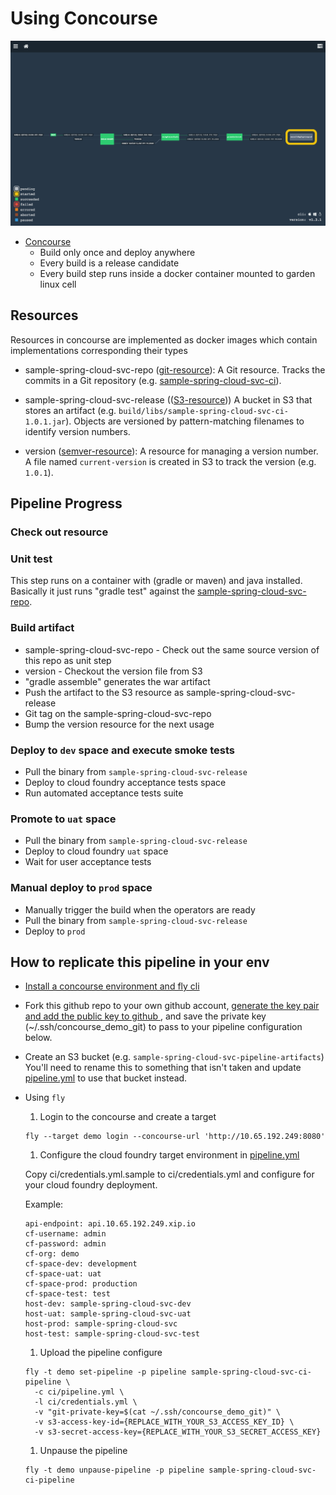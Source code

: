 # Using Concourse

![](images/pipeline.png)

* [Concourse](http://councourse.ci)
  * Build only once and deploy anywhere
  * Every build is a release candidate
  * Every build step runs inside a docker container mounted to garden linux cell

## Resources

Resources in concourse are implemented as docker images which contain implementations corresponding their types

* sample-spring-cloud-svc-repo ([git-resource](https://github.com/concourse/git-resource)): A Git resource. Tracks the commits in a Git repository (e.g. [sample-spring-cloud-svc-ci](https://github.com/pivotalservices/sample-spring-cloud-svc-ci)).

* sample-spring-cloud-svc-release (([S3-resource](https://github.com/concourse/S3-resource))) A bucket in S3 that stores an artifact (e.g. `build/libs/sample-spring-cloud-svc-ci-1.0.1.jar`). Objects are versioned by pattern-matching filenames to identify version numbers.

* version ([semver-resource](https://github.com/concourse/semver-resource)): A resource for managing a version number. A file named `current-version` is created  in S3 to track the version (e.g. `1.0.1`).

## Pipeline Progress

### Check out resource

### Unit test

This step runs on a container with (gradle or maven) and java installed.
Basically it just runs "gradle test" against the [sample-spring-cloud-svc-repo](https://github.com/pivotalservices/sample-spring-cloud-svc-ci).

### Build artifact

* sample-spring-cloud-svc-repo - Check out the same source version of this repo as unit step
* version - Checkout the version file from S3
* "gradle assemble" generates the war artifact
* Push the artifact to the S3 resource as sample-spring-cloud-svc-release
* Git tag on the sample-spring-cloud-svc-repo
* Bump the version resource for the next usage

### Deploy to `dev` space and execute smoke tests

* Pull the binary from `sample-spring-cloud-svc-release`
* Deploy to cloud foundry acceptance tests space
* Run automated acceptance tests suite

### Promote to `uat` space

* Pull the binary from `sample-spring-cloud-svc-release`
* Deploy to cloud foundry `uat` space
* Wait for user acceptance tests

### Manual deploy to `prod` space

* Manually trigger the build when the operators are ready
* Pull the binary from `sample-spring-cloud-svc-release`
* Deploy to `prod`

## How to replicate this pipeline in your env

* [ Install a concourse environment and fly cli ](http://concourse.ci/getting-started.html)

* Fork this github repo to your own github account, [ generate the key pair and add the public key to github ](https://help.github.com/articles/generating-ssh-keys), and save the private key (~/.ssh/concourse_demo_git)
to pass to your pipeline configuration below.

* Create an S3 bucket (e.g. `sample-spring-cloud-svc-pipeline-artifacts`)
You'll need to rename this to something that isn't taken and update [pipeline.yml](pipeline.yml) to use that bucket instead.

* Using `fly`

  1. Login to the concourse and create a target
    ```
    fly --target demo login --concourse-url 'http://10.65.192.249:8080'  
    ```

  1. Configure the cloud foundry target environment in [pipeline.yml](pipeline.yml)

    Copy ci/credentials.yml.sample to ci/credentials.yml and configure for your cloud foundry deployment.

    Example:
    ```
    api-endpoint: api.10.65.192.249.xip.io
    cf-username: admin
    cf-password: admin
    cf-org: demo
    cf-space-dev: development
    cf-space-uat: uat
    cf-space-prod: production
    cf-space-test: test
    host-dev: sample-spring-cloud-svc-dev
    host-uat: sample-spring-cloud-svc-uat
    host-prod: sample-spring-cloud-svc
    host-test: sample-spring-cloud-svc-test
    ```

  1. Upload the pipeline configure

    ```
    fly -t demo set-pipeline -p pipeline sample-spring-cloud-svc-ci-pipeline \
      -c ci/pipeline.yml \
      -l ci/credentials.yml \
      -v "git-private-key=$(cat ~/.ssh/concourse_demo_git)" \
      -v s3-access-key-id={REPLACE_WITH_YOUR_S3_ACCESS_KEY_ID} \
      -v s3-secret-access-key={REPLACE_WITH_YOUR_S3_SECRET_ACCESS_KEY}
    ```

  1. Unpause the pipeline

    ```
    fly -t demo unpause-pipeline -p pipeline sample-spring-cloud-svc-ci-pipeline
    ```
